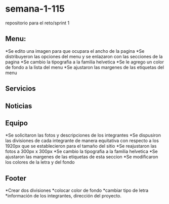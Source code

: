 # semana-1-115
repositorio para el reto/sprint 1

## Menu:
  *Se edito una imagen para que ocupara el ancho de la pagina
  *Se distribuyeron las opciones del menu y se enlazaron con las secciones de la pagina
  *Se cambio la tipografia a la familia helvetica
  *Se le agrego un color de fondo a la lista del menu
  *Se ajustaron las margenes de las etiquetas del menu

## Servicios

## Noticias

## Equipo
  *Se solicitaron las fotos y descripciones de los integrantes
  *Se dispusiron las divisiones de cada integrante de manera equitativa con respecto a los 1920px que se establecieron para el tamaño del sitio
  *Se reajustaron las fotos a 300px x 300px
  *Se cambio la tipografia a la familia helvetica
  *Se ajustaron las margenes de las etiquetas de esta seccion
  *Se modificaron los colores de la letra y del fondo

## Footer
  *Crear dos divisiones
  *colocar color de fondo
  *cambiar tipo de letra 
  *información de los integrantes, dirección del proyecto.

